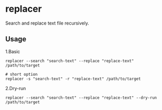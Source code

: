 # replacer

Search and replace text file recursively.

## Usage

1.Basic

```shell
replacer --search "search-text" --replace "replace-text" /path/to/target

# short option
replacer -s "search-text" -r "replace-text" /path/to/target
```

2.Dry-run 

```shell
replacer --search "search-text" --replace "replace-text" --dry-run /path/to/target
```
